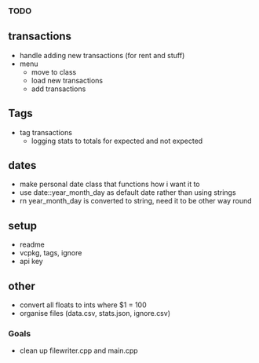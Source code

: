 ### TODO
## transactions
- handle adding new transactions (for rent and stuff)
- menu
    - move to class
    - load new transactions
    - add transactions

## Tags
- tag transactions
    - logging stats to totals for expected and not expected

## dates
- make personal date class that functions how i want it to
- use date::year_month_day as default date rather than using strings
- rn year_month_day is converted to string, need it to be other way round

## setup
- readme
- vcpkg, tags, ignore
- api key

## other
- convert all floats to ints where $1 = 100
- organise files (data.csv, stats.json, ignore.csv)
### Goals
- clean up filewriter.cpp and main.cpp

